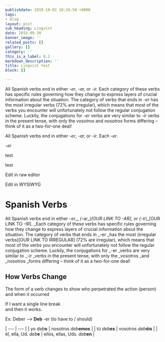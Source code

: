 ```yaml
---
publishdate: 2019-10-02 10:26:50 +0000
tags:
- blog
layout: post
sub_heading: Lingvist
date: 2019-09-30
banner_image: ''
related_posts: []
gallery: []
category: ''
this_is_a_label: 0.1
markdown_description: ''
title: Lingvist test
block: []

---
```

All Spanish verbs end in either _-er_, _-ar,_ or _-ir._ Each category of these verbs has specific rules governing how they change to express layers of crucial information about the situation. The category of verbs that ends in _-er_ has the most irregular verbs  (72% are irregular), which means that most of the verbs you encounter will unfortunately not follow the regular conjugation scheme. Luckily, the conjugations for _-er_ verbs are very similar to _-ir_ verbs in the present tense, with only the _vosotros_ and _nosotros_ forms differing – think of it as a two-for-one deal!

All Spanish verbs end in either -_er_, _-ar,_ or _-ir_.
Each -_er_.

\-_er_

test

test

Edit in raw editor

Edit in WYSIWYG

# Spanish Verbs

All Spanish verbs end in either _-er_,_ _(_-ar_)_\[OUR LINK TO -AR\], or (_-ir)_\[OUR LINK TO -IR\]. _Each category of these verbs has specific rules governing how they change to express layers of crucial information about the situation. The category of verbs that ends in _-er _has the most (irregular verbs)\[OUR LINK TO IRREGULAR\] (72% are irregular), which means that most of the verbs you encounter will unfortunately not follow the regular conjugation scheme. Luckily, the conjugations for _-er _verbs are very similar to _-ir _verbs in the present tense, with only the _vosotros _and _nosotros _forms differing – think of it as a two-for-one deal!

## How Verbs Change

The form of a verb changes to show who perpetrated the action (person) and when it occurred

If I want a single line break  
and then it works.

Ex: Deber --> **Deb** -er (to have to / should)

| --- | --- |
| yo _deb_**o** | nosotros _deb_**emos** |
| tú _deb_**es** | vosotros _deb_**éis** |
| él, ella, Ud. _deb_**e** | ellos, ellas, Uds. _deb_**en** |